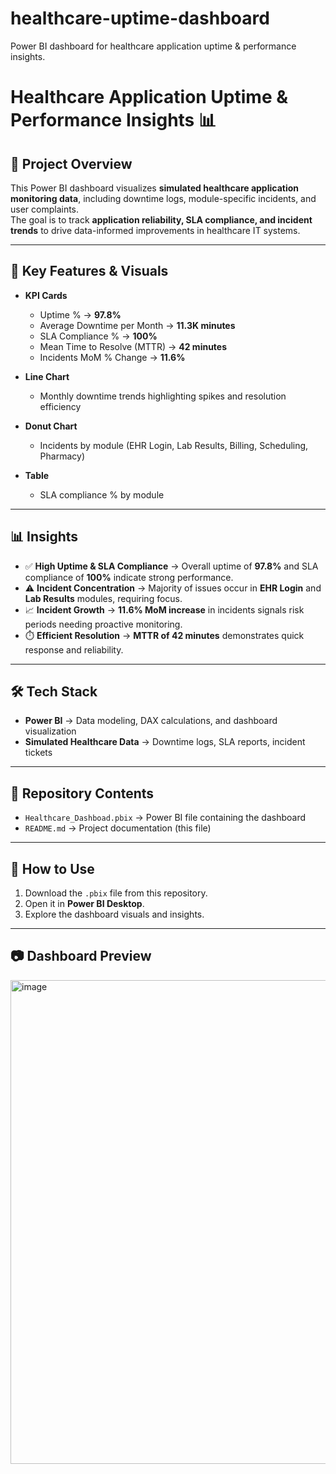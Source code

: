 # healthcare-uptime-dashboard
Power BI dashboard for healthcare application uptime &amp; performance insights.
# Healthcare Application Uptime & Performance Insights 📊

## 📌 Project Overview
This Power BI dashboard visualizes **simulated healthcare application monitoring data**, including downtime logs, module-specific incidents, and user complaints.  
The goal is to track **application reliability, SLA compliance, and incident trends** to drive data-informed improvements in healthcare IT systems.  

---

## 🔑 Key Features & Visuals
- **KPI Cards**
  - Uptime % → **97.8%**
  - Average Downtime per Month → **11.3K minutes**
  - SLA Compliance % → **100%**
  - Mean Time to Resolve (MTTR) → **42 minutes**
  - Incidents MoM % Change → **11.6%**

- **Line Chart**
  - Monthly downtime trends highlighting spikes and resolution efficiency

- **Donut Chart**
  - Incidents by module (EHR Login, Lab Results, Billing, Scheduling, Pharmacy)

- **Table**
  - SLA compliance % by module  

---

## 📊 Insights
- ✅ **High Uptime & SLA Compliance** → Overall uptime of **97.8%** and SLA compliance of **100%** indicate strong performance.  
- ⚠️ **Incident Concentration** → Majority of issues occur in **EHR Login** and **Lab Results** modules, requiring focus.  
- 📈 **Incident Growth** → **11.6% MoM increase** in incidents signals risk periods needing proactive monitoring.  
- ⏱️ **Efficient Resolution** → **MTTR of 42 minutes** demonstrates quick response and reliability.  

---

## 🛠️ Tech Stack
- **Power BI** → Data modeling, DAX calculations, and dashboard visualization  
- **Simulated Healthcare Data** → Downtime logs, SLA reports, incident tickets  

---

## 📂 Repository Contents
- `Healthcare_Dashboad.pbix` → Power BI file containing the dashboard  
- `README.md` → Project documentation (this file)  

---

## 🚀 How to Use
1. Download the `.pbix` file from this repository.  
2. Open it in **Power BI Desktop**.  
3. Explore the dashboard visuals and insights.  

---

## 📷 Dashboard Preview
<img width="1446" height="774" alt="image" src="https://github.com/user-attachments/assets/9da33a7c-bd09-4226-889d-343dc1f89f57" />




